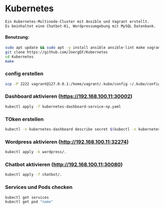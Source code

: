 # Kubernetes

```bash
Ein Kubernetes-Multinode-Cluster mit Ansible und Vagrant erstellt.
Es beinhaltet eine Chatbot-Ki, Wordpressumgebung mit MySQL Datenbank.
```

#### Benutzung:

```bash
sudo apt update && sudo apt -y install ansible ansible-lint make vagrant git
git clone https://github.com/JoergEF/Kubernetes
cd Kubernetes
make
```

### config erstellen

```bash
scp -P 2222 vagrant@127.0.0.1:/home/vagrant/.kube/config ~/.kube/config
```

### Dashboard aktivieren (https://192.168.100.11:30002)
```bash
kubectl apply -f kubernetes-dashboard-service-np.yaml
```

### TOken erstellen
```bash
kubectl -n kubernetes-dashboard describe secret $(kubectl -n kubernetes-dashboard get secret | grep admin-user | awk '{print $1}')
```

### Wordpress aktivieren (http://192.168.100.11:32274)
```bash
kubectl apply -k wordpress/.
```

### Chatbot aktivieren (http://192.168.100.11:30080)
```bash
kubectl apply -f chatbot/.
```

### Services und Pods checken
```bash
kubectl get services
kubectl get pod "name"
```
